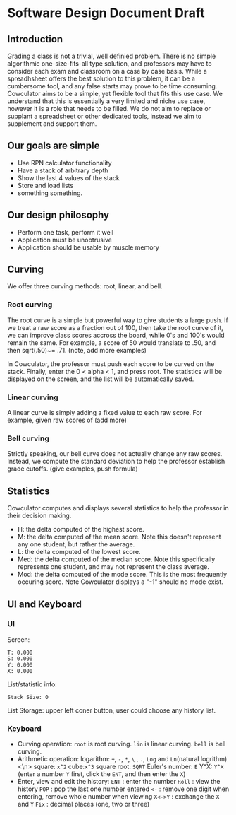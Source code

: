 # Software Design Document Draft

## Introduction

Grading a class is not a trivial, well definied problem. There is no simple algorithmic one-size-fits-all type solution, and professors may have to consider each exam and classroom on a case by case basis. While a spreadhsheet offers the best solution to this problem, it can be a cumbersome tool, and any false starts may prove to be time consuming.
Cowculator aims to be a simple, yet flexible tool that fits this use case. We understand that this is essentially a very limited and niche use case, however it is a role that needs to be filled. We do not aim to replace or supplant a spreadsheet or other dedicated tools, instead we aim to supplement and support them.

## Our goals are simple

* Use RPN calculator functionality
* Have a stack of arbitrary depth
* Show the last 4 values of the stack
* Store and load lists
* something something.

## Our design philosophy

* Perform one task, perform it well
* Application must be unobtrusive
* Application should be usable by muscle memory

## Curving

We offer three curving methods: root, linear, and bell.

### Root curving

The root curve is a simple but powerful way to give students a large push. If we treat a raw score as a fraction out of 100, then take the root curve of it, we can improve class scores accross the board, while 0's and 100's would remain the same. 
For example, a score of 50 would translate to .50, and then sqrt(.50)~= .71. (note, add more examples)

In Cowculator, the professor must push each score to be curved on the stack. Finally, enter the 0 < alpha < 1, and press root. The statistics will be displayed on the screen, and the list will be automatically saved. 

### Linear curving

A linear curve is simply adding a fixed value to each raw score.
For example, given raw scores of (add more)

### Bell curving

Strictly speaking, our bell curve does not actually change any raw scores. Instead, we compute the standard deviation to help the professor establish grade cutoffs. (give examples, push formula)

## Statistics

Cowculator computes and displays several statistics to help the professor in their decision making.
* H: the delta computed of the highest score.
* M: the delta computed of the mean score. Note this doesn't represent any one student, but rather the average.
* L: the delta computed of the lowest score.
* Med: the delta computed of the median score. Note this specifically represents one student, and may not represent the class average.
* Mod: the delta computed of the mode score. This is the most frequently occuring score. Note Cowculator displays a "-1" should no mode exist.

## UI and Keyboard

### UI

Screen:
```
T: 0.000
S: 0.000
Y: 0.000
X: 0.000
```
List/statistic info:
```
Stack Size: 0
````
List Storage: upper left coner button, user could choose any history list.
### Keyboard

* Curving operation: `root` is root curving. `lin` is linear curving. `bell` is bell curving.
* Arithmetic operation: 
    logarithm: `+`, `-`, `*`, `\` , `.`, `Log` and `Ln`(natural logrithm) <\n>
    square: `x^2`
    cube:`x^3`
    square root: `SQRT`
    Euler's number: `E`
    Y^X: `Y^X` (enter a number `Y` first, click the `ENT`, and then enter the `X`)
* Enter, view and edit the history:
    `ENT` : enter the number
    `Roll` : view the history
    `POP` : pop the last one number entered
    `<-` : remove one digit when entering, remove whole number when viewing
    `X<->Y` : exchange the `X` and `Y`
    `Fix` : decimal places (one, two or three)


